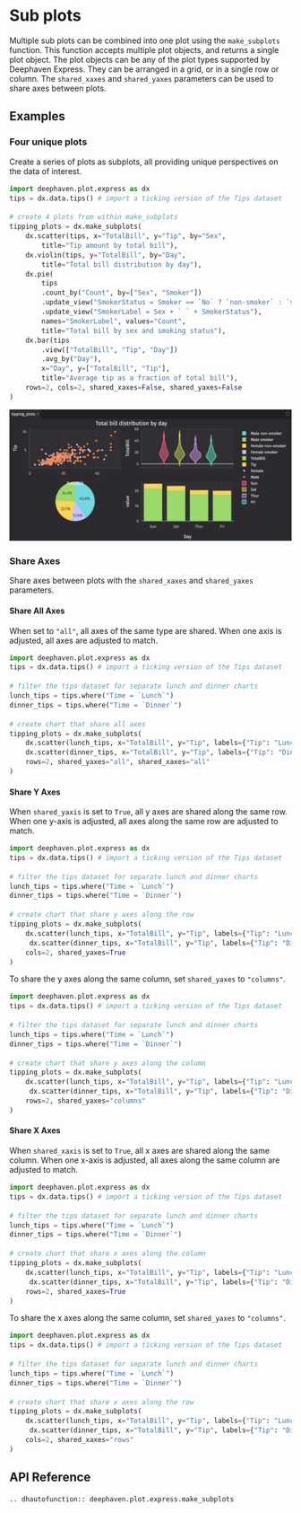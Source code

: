 # Sub plots

Multiple sub plots can be combined into one plot using the `make_subplots` function. This function accepts multiple plot objects, and returns a single plot object. The plot objects can be any of the plot types supported by Deephaven Express. They can be arranged in a grid, or in a single row or column. The `shared_xaxes` and `shared_yaxes` parameters can be used to share axes between plots.

## Examples

### Four unique plots

Create a series of plots as subplots, all providing unique perspectives on the data of interest.

```python order=tipping_plots,tips
import deephaven.plot.express as dx
tips = dx.data.tips() # import a ticking version of the Tips dataset

# create 4 plots from within make_subplots
tipping_plots = dx.make_subplots(
    dx.scatter(tips, x="TotalBill", y="Tip", by="Sex",
        title="Tip amount by total bill"),
    dx.violin(tips, y="TotalBill", by="Day",
        title="Total bill distribution by day"),
    dx.pie(
        tips
        .count_by("Count", by=["Sex", "Smoker"])
        .update_view("SmokerStatus = Smoker == `No` ? `non-smoker` : `smoker`")
        .update_view("SmokerLabel = Sex + ` ` + SmokerStatus"),
        names="SmokerLabel", values="Count",
        title="Total bill by sex and smoking status"),
    dx.bar(tips
        .view(["TotalBill", "Tip", "Day"])
        .avg_by("Day"),
        x="Day", y=["TotalBill", "Tip"],
        title="Average tip as a fraction of total bill"),
    rows=2, cols=2, shared_xaxes=False, shared_yaxes=False
)
```

![Sub Plot Basic Example](./_assets/sub_plot.png)

### Share Axes

Share axes between plots with the `shared_xaxes` and `shared_yaxes` parameters.

#### Share All Axes

When set to `"all"`, all axes of the same type are shared.
When one axis is adjusted, all axes are adjusted to match.

```python order=tipping_plots,lunch_tips,dinner_tips
import deephaven.plot.express as dx
tips = dx.data.tips() # import a ticking version of the Tips dataset

# filter the tips dataset for separate lunch and dinner charts
lunch_tips = tips.where("Time = `Lunch`")
dinner_tips = tips.where("Time = `Dinner`")

# create chart that share all axes
tipping_plots = dx.make_subplots(
    dx.scatter(lunch_tips, x="TotalBill", y="Tip", labels={"Tip": "Lunch Tips"}),
    dx.scatter(dinner_tips, x="TotalBill", y="Tip", labels={"Tip": "Dinner Tips"}),
    rows=2, shared_yaxes="all", shared_xaxes="all"
)
```

#### Share Y Axes

When `shared_yaxis` is set to `True`, all y axes are shared along the same row.
When one y-axis is adjusted, all axes along the same row are adjusted to match.

```python order=tipping_plots,lunch_tips,dinner_tips
import deephaven.plot.express as dx
tips = dx.data.tips() # import a ticking version of the Tips dataset

# filter the tips dataset for separate lunch and dinner charts
lunch_tips = tips.where("Time = `Lunch`")
dinner_tips = tips.where("Time = `Dinner`")

# create chart that share y axes along the row
tipping_plots = dx.make_subplots(
    dx.scatter(lunch_tips, x="TotalBill", y="Tip", labels={"Tip": "Lunch Tips"}),
     dx.scatter(dinner_tips, x="TotalBill", y="Tip", labels={"Tip": "Dinner Tips"}),
    cols=2, shared_yaxes=True
)
```

To share the y axes along the same column, set `shared_yaxes` to `"columns"`.

```python order=tipping_plots,lunch_tips,dinner_tips
import deephaven.plot.express as dx
tips = dx.data.tips() # import a ticking version of the Tips dataset

# filter the tips dataset for separate lunch and dinner charts
lunch_tips = tips.where("Time = `Lunch`")
dinner_tips = tips.where("Time = `Dinner`")

# create chart that share y axes along the column
tipping_plots = dx.make_subplots(
    dx.scatter(lunch_tips, x="TotalBill", y="Tip", labels={"Tip": "Lunch Tips"}),
     dx.scatter(dinner_tips, x="TotalBill", y="Tip", labels={"Tip": "Dinner Tips"}),
    rows=2, shared_yaxes="columns"
)
```

#### Share X Axes

When `shared_xaxis` is set to `True`, all x axes are shared along the same column.
When one x-axis is adjusted, all axes along the same column are adjusted to match.

```python order=tipping_plots,lunch_tips,dinner_tips
import deephaven.plot.express as dx
tips = dx.data.tips() # import a ticking version of the Tips dataset

# filter the tips dataset for separate lunch and dinner charts
lunch_tips = tips.where("Time = `Lunch`")
dinner_tips = tips.where("Time = `Dinner`")

# create chart that share x axes along the column
tipping_plots = dx.make_subplots(
    dx.scatter(lunch_tips, x="TotalBill", y="Tip", labels={"Tip": "Lunch Tips"}),
     dx.scatter(dinner_tips, x="TotalBill", y="Tip", labels={"Tip": "Dinner Tips"}),
    rows=2, shared_xaxes=True
)
```

To share the x axes along the same column, set `shared_yaxes` to `"columns"`.

```python order=tipping_plots,lunch_tips,dinner_tips
import deephaven.plot.express as dx
tips = dx.data.tips() # import a ticking version of the Tips dataset

# filter the tips dataset for separate lunch and dinner charts
lunch_tips = tips.where("Time = `Lunch`")
dinner_tips = tips.where("Time = `Dinner`")

# create chart that share x axes along the row
tipping_plots = dx.make_subplots(
    dx.scatter(lunch_tips, x="TotalBill", y="Tip", labels={"Tip": "Lunch Tips"}),
     dx.scatter(dinner_tips, x="TotalBill", y="Tip", labels={"Tip": "Dinner Tips"}),
    cols=2, shared_xaxes="rows"
)
```

## API Reference
```{eval-rst}
.. dhautofunction:: deephaven.plot.express.make_subplots
```
